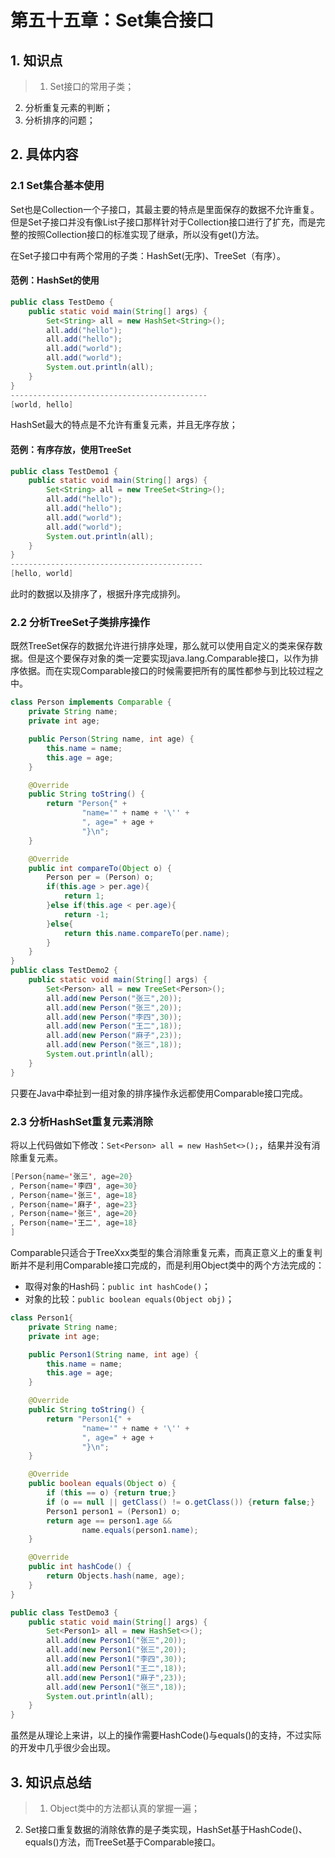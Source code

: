 # 第五十五章：Set集合接口

## 1. 知识点
> 1. Set接口的常用子类；
2. 分析重复元素的判断；
3. 分析排序的问题；

## 2. 具体内容
### 2.1 Set集合基本使用
Set也是Collection一个子接口，其最主要的特点是里面保存的数据不允许重复。但是Set子接口并没有像List子接口那样针对于Collection接口进行了扩充，而是完整的按照Collection接口的标准实现了继承，所以没有get()方法。

在Set子接口中有两个常用的子类：HashSet(无序)、TreeSet（有序）。

#### 范例：HashSet的使用
```java
public class TestDemo {
    public static void main(String[] args) {
        Set<String> all = new HashSet<String>();
        all.add("hello");
        all.add("hello");
        all.add("world");
        all.add("world");
        System.out.println(all);
    }
}
--------------------------------------------
[world, hello]
```

HashSet最大的特点是不允许有重复元素，并且无序存放；

#### 范例：有序存放，使用TreeSet
```java
public class TestDemo1 {
    public static void main(String[] args) {
        Set<String> all = new TreeSet<String>();
        all.add("hello");
        all.add("hello");
        all.add("world");
        all.add("world");
        System.out.println(all);
    }
}
-------------------------------------------
[hello, world]
```
此时的数据以及排序了，根据升序完成排列。

### 2.2 分析TreeSet子类排序操作
既然TreeSet保存的数据允许进行排序处理，那么就可以使用自定义的类来保存数据。但是这个要保存对象的类一定要实现java.lang.Comparable接口，以作为排序依据。而在实现Comparable接口的时候需要把所有的属性都参与到比较过程之中。
```java
class Person implements Comparable {
    private String name;
    private int age;

    public Person(String name, int age) {
        this.name = name;
        this.age = age;
    }

    @Override
    public String toString() {
        return "Person{" +
                "name='" + name + '\'' +
                ", age=" + age +
                "}\n";
    }

    @Override
    public int compareTo(Object o) {
        Person per = (Person) o;
        if(this.age > per.age){
            return 1;
        }else if(this.age < per.age){
            return -1;
        }else{
            return this.name.compareTo(per.name);
        }
    }
}
public class TestDemo2 {
    public static void main(String[] args) {
        Set<Person> all = new TreeSet<Person>();
        all.add(new Person("张三",20));
        all.add(new Person("张三",20));
        all.add(new Person("李四",30));
        all.add(new Person("王二",18));
        all.add(new Person("麻子",23));
        all.add(new Person("张三",18));
        System.out.println(all);
    }
}
```

只要在Java中牵扯到一组对象的排序操作永远都使用Comparable接口完成。

### 2.3 分析HashSet重复元素消除
将以上代码做如下修改：`Set<Person> all = new HashSet<>();`，结果并没有消除重复元素。

```java
[Person{name='张三', age=20}
, Person{name='李四', age=30}
, Person{name='张三', age=18}
, Person{name='麻子', age=23}
, Person{name='张三', age=20}
, Person{name='王二', age=18}
]
```

Comparable只适合于TreeXxx类型的集合消除重复元素，而真正意义上的重复判断并不是利用Comparable接口完成的，而是利用Object类中的两个方法完成的：
* 取得对象的Hash码：`public int hashCode()`；
* 对象的比较：`public boolean equals(Object obj)`；

```java
class Person1{
    private String name;
    private int age;

    public Person1(String name, int age) {
        this.name = name;
        this.age = age;
    }

    @Override
    public String toString() {
        return "Person1{" +
                "name='" + name + '\'' +
                ", age=" + age +
                "}\n";
    }

    @Override
    public boolean equals(Object o) {
        if (this == o) {return true;}
        if (o == null || getClass() != o.getClass()) {return false;}
        Person1 person1 = (Person1) o;
        return age == person1.age &&
                name.equals(person1.name);
    }

    @Override
    public int hashCode() {
        return Objects.hash(name, age);
    }
}

public class TestDemo3 {
    public static void main(String[] args) {
        Set<Person1> all = new HashSet<>();
        all.add(new Person1("张三",20));
        all.add(new Person1("张三",20));
        all.add(new Person1("李四",30));
        all.add(new Person1("王二",18));
        all.add(new Person1("麻子",23));
        all.add(new Person1("张三",18));
        System.out.println(all);
    }
}
```
虽然是从理论上来讲，以上的操作需要HashCode()与equals()的支持，不过实际的开发中几乎很少会出现。

## 3. 知识点总结
> 1. Object类中的方法都认真的掌握一遍；
2. Set接口重复数据的消除依靠的是子类实现，HashSet基于HashCode()、equals()方法，而TreeSet基于Comparable接口。
